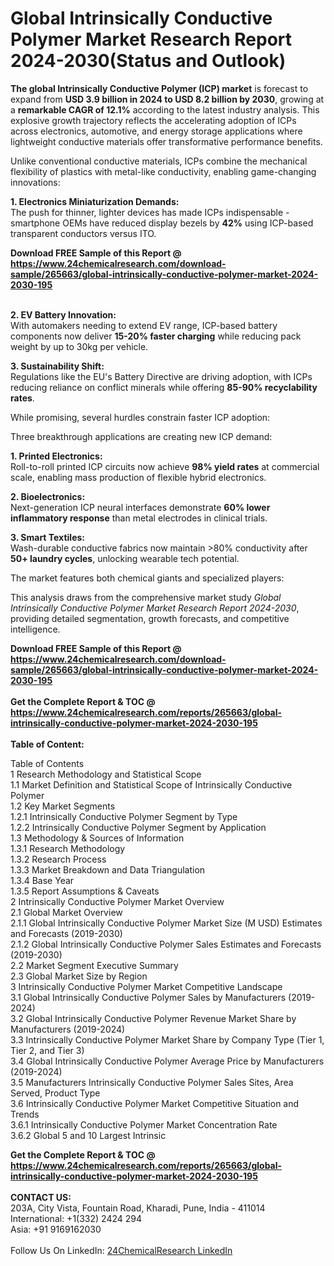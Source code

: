 <h1>Global Intrinsically Conductive Polymer Market Research Report 2024-2030(Status and Outlook)</h1><p><strong>The global Intrinsically Conductive Polymer (ICP) market</strong> is forecast to expand from <strong>USD 3.9 billion in 2024 to USD 8.2 billion by 2030</strong>, growing at a <strong>remarkable CAGR of 12.1%</strong> according to the latest industry analysis. This explosive growth trajectory reflects the accelerating adoption of ICPs across electronics, automotive, and energy storage applications where lightweight conductive materials offer transformative performance benefits.</p><p>Unlike conventional conductive materials, ICPs combine the mechanical flexibility of plastics with metal-like conductivity, enabling game-changing innovations:</p><p><strong>1. Electronics Miniaturization Demands:</strong><br>
The push for thinner, lighter devices has made ICPs indispensable - smartphone OEMs have reduced display bezels by <strong>42%</strong> using ICP-based transparent conductors versus ITO.</p><div><b>Download FREE Sample of this Report @ 
            <a href="https://www.24chemicalresearch.com/download-sample/265663/global-intrinsically-conductive-polymer-market-2024-2030-195">
            https://www.24chemicalresearch.com/download-sample/265663/global-intrinsically-conductive-polymer-market-2024-2030-195</a></b></div><br><p><strong>2. EV Battery Innovation:</strong><br>
With automakers needing to extend EV range, ICP-based battery components now deliver <strong>15-20% faster charging</strong> while reducing pack weight by up to 30kg per vehicle.</p><p><strong>3. Sustainability Shift:</strong><br>
Regulations like the EU's Battery Directive are driving adoption, with ICPs reducing reliance on conflict minerals while offering <strong>85-90% recyclability rates</strong>.</p><p>While promising, several hurdles constrain faster ICP adoption:</p><p>Three breakthrough applications are creating new ICP demand:</p><p><strong>1. Printed Electronics:</strong><br>
Roll-to-roll printed ICP circuits now achieve <strong>98% yield rates</strong> at commercial scale, enabling mass production of flexible hybrid electronics.</p><p><strong>2. Bioelectronics:</strong><br>
Next-generation ICP neural interfaces demonstrate <strong>60% lower inflammatory response</strong> than metal electrodes in clinical trials.</p><p><strong>3. Smart Textiles:</strong><br>
Wash-durable conductive fabrics now maintain &gt;80% conductivity after <strong>50+ laundry cycles</strong>, unlocking wearable tech potential.</p><p>The market features both chemical giants and specialized players:</p><p>This analysis draws from the comprehensive market study <em>Global Intrinsically Conductive Polymer Market Research Report 2024-2030</em>, providing detailed segmentation, growth forecasts, and competitive intelligence.</p><div><b>Download FREE Sample of this Report @ 
            <a href="https://www.24chemicalresearch.com/download-sample/265663/global-intrinsically-conductive-polymer-market-2024-2030-195">
            https://www.24chemicalresearch.com/download-sample/265663/global-intrinsically-conductive-polymer-market-2024-2030-195</a></b></div><br><div><b>Get the Complete Report & TOC @ 
            <a href="https://www.24chemicalresearch.com/reports/265663/global-intrinsically-conductive-polymer-market-2024-2030-195">
            https://www.24chemicalresearch.com/reports/265663/global-intrinsically-conductive-polymer-market-2024-2030-195</a></b></div><br>
            <b>Table of Content:</b><p>Table of Contents<br />
1 Research Methodology and Statistical Scope<br />
1.1 Market Definition and Statistical Scope of Intrinsically Conductive Polymer<br />
1.2 Key Market Segments<br />
1.2.1 Intrinsically Conductive Polymer Segment by Type<br />
1.2.2 Intrinsically Conductive Polymer Segment by Application<br />
1.3 Methodology & Sources of Information<br />
1.3.1 Research Methodology<br />
1.3.2 Research Process<br />
1.3.3 Market Breakdown and Data Triangulation<br />
1.3.4 Base Year<br />
1.3.5 Report Assumptions & Caveats<br />
2 Intrinsically Conductive Polymer Market Overview<br />
2.1 Global Market Overview<br />
2.1.1 Global Intrinsically Conductive Polymer Market Size (M USD) Estimates and Forecasts (2019-2030)<br />
2.1.2 Global Intrinsically Conductive Polymer Sales Estimates and Forecasts (2019-2030)<br />
2.2 Market Segment Executive Summary<br />
2.3 Global Market Size by Region<br />
3 Intrinsically Conductive Polymer Market Competitive Landscape<br />
3.1 Global Intrinsically Conductive Polymer Sales by Manufacturers (2019-2024)<br />
3.2 Global Intrinsically Conductive Polymer Revenue Market Share by Manufacturers (2019-2024)<br />
3.3 Intrinsically Conductive Polymer Market Share by Company Type (Tier 1, Tier 2, and Tier 3)<br />
3.4 Global Intrinsically Conductive Polymer Average Price by Manufacturers (2019-2024)<br />
3.5 Manufacturers Intrinsically Conductive Polymer Sales Sites, Area Served, Product Type<br />
3.6 Intrinsically Conductive Polymer Market Competitive Situation and Trends<br />
3.6.1 Intrinsically Conductive Polymer Market Concentration Rate<br />
3.6.2 Global 5 and 10 Largest Intrinsic</p><div><b>Get the Complete Report & TOC @ 
            <a href="https://www.24chemicalresearch.com/reports/265663/global-intrinsically-conductive-polymer-market-2024-2030-195">
            https://www.24chemicalresearch.com/reports/265663/global-intrinsically-conductive-polymer-market-2024-2030-195</a></b></div><br><b>CONTACT US:</b><br>
            203A, City Vista, Fountain Road, Kharadi, Pune, India - 411014<br>
            International: +1(332) 2424 294<br>
            Asia: +91 9169162030 <br><br>
            Follow Us On LinkedIn: <a href="https://www.linkedin.com/company/24chemicalresearch/">24ChemicalResearch LinkedIn</a>